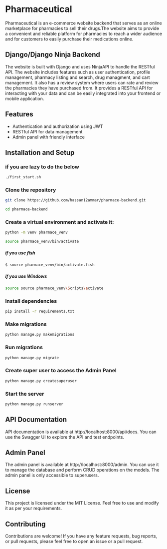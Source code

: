# Pharmaceutical 
Pharmaceutical is an e-commerce website backend that serves as an online marketplace for pharmacies to sell their drugs.The website aims to provide a convenient and reliable platform for pharmacies to reach a wider audience and for customers to easily purchase their medications online.

## Django/Django Ninja Backend
The website is built with Django and uses NinjaAPI to handle the RESTful API. The website includes features such as user authentication, profile management, pharmacy listing and search, drug managment, and cart management. It also has a review system where users can rate and review the pharmacies they have purchased from. It provides a RESTful API for interacting with your data and can be easily integrated into your frontend or mobile application.

## Features
* Authentication and authorization using JWT
* RESTful API for data management
* Admin panel with friendly interface

## Installation and Setup

### if you are lazy to do the below
```sh
./first_start.sh
```

### Clone the repository
```sh
git clone https://github.com/hassan12ammar/pharmace-backend.git
```
```sh
cd pharmace-backend
```

### Create a virtual environment and activate it:
```sh
python -m venv pharmace_venv
```
```sh
source pharmace_venv/bin/activate
```
##### if you use **fish**
```sh
$ source pharmace_venv/bin/activate.fish
```
##### if you use **Windows**
```sh
source source pharmace_venv\Scripts\activate
```

### Install dependencies
``` sh
pip install -r requirements.txt
```

### Make migrations
``` sh
python manage.py makemigrations
```

### Run migrations
``` sh
python manage.py migrate
```

### Create super user to access the Admin Panel
``` sh
python manage.py createsuperuser
```

### Start the server
``` sh
python manage.py runserver
```

## API Documentation
API documentation is available at http://localhost:8000/api/docs. You can use the Swagger UI to explore the API and test endpoints.

## Admin Panel
The admin panel is available at http://localhost:8000/admin. You can use it to manage the database and perform CRUD operations on the models. The admin panel is only accessible to superusers.

## License
This project is licensed under the MIT License. Feel free to use and modify it as per your requirements.

## Contributing
Contributions are welcome! If you have any feature requests, bug reports, or pull requests, please feel free to open an issue or a pull request.
